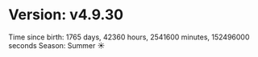 # Version: v4.9.30
Time since birth: 1765 days, 42360 hours, 2541600 minutes, 152496000 seconds
Season: Summer ☀️
